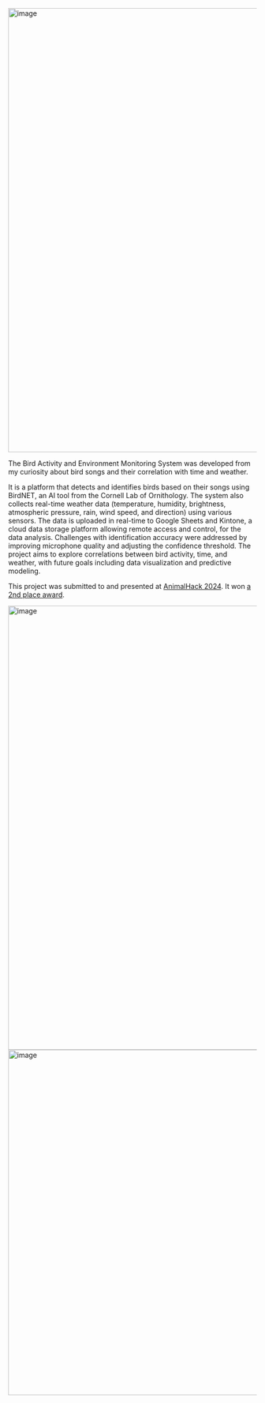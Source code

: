 <img width="900" alt="image" src="https://github.com/user-attachments/assets/67021c70-d8ec-4720-91ca-373c20b2bcb7">




The Bird Activity and Environment Monitoring System was developed from my curiosity about bird songs and their correlation with time and weather. 

It is a platform that detects and identifies birds based on their songs using BirdNET, an AI tool from the Cornell Lab of Ornithology. The system also collects real-time weather data (temperature, humidity, brightness, atmospheric pressure, rain, wind speed, and direction) using various sensors. The data is uploaded in real-time to Google Sheets and Kintone, a cloud data storage platform allowing remote access and control, for the data analysis. Challenges with identification accuracy were addressed by improving microphone quality and adjusting the confidence threshold. The project aims to explore correlations between bird activity, time, and weather, with future goals including data visualization and predictive modeling.

This project was submitted to and presented at [AnimalHack 2024](https://animalhack.org/ah24/). It won [a 2nd place award](https://animalhack2024.devpost.com/project-gallery). 


<img width="900" alt="image" src="https://github.com/user-attachments/assets/007dafc8-dbb5-48ba-82da-e8928b90ea7b">

<img width="700" alt="image" src="https://github.com/user-attachments/assets/c5ea02d6-68e4-4330-8955-97d3e6e0b8f7">

